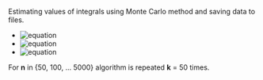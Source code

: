 Estimating values of integrals using Monte Carlo method and saving data to files. <br />

- ![equation](https://latex.codecogs.com/svg.image?%5Cbg%7Bwhite%7D%7B%5Ccolor%7BWhite%7D%5Cint_%7B0%7D%5E%7B8%7D%5Csqrt%5B3%5D%7Bx%7Ddx%7D)
- ![equation](https://latex.codecogs.com/svg.image?%5Cbg%7Bwhite%7D%7B%5Ccolor%7BWhite%7D%5Cint_%7B0%7D%5E%7B%5Cpi%7D%5Csin(x)dx%7D)
- ![equation](https://latex.codecogs.com/svg.image?%5Cbg%7Bwhite%7D%7B%5Ccolor%7BWhite%7D%5Cint_%7B0%7D%5E%7B1%7D4x(1-x)%5E%7B3%7Ddx%7D)

For **n** in {50, 100, ... 5000} algorithm is repeated **k** = 50 times. <br />
